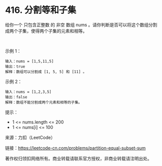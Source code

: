 # 416. 分割等和子集
给你一个 只包含正整数 的 非空 数组 nums 。请你判断是否可以将这个数组分割成两个子集，使得两个子集的元素和相等。

 

示例 1：
```
输入：nums = [1,5,11,5]
输出：true
解释：数组可以分割成 [1, 5, 5] 和 [11] 。
```
示例 2：
```
输入：nums = [1,2,3,5]
输出：false
解释：数组不能分割成两个元素和相等的子集。
```

提示：

- 1 <= nums.length <= 200
- 1 <= nums[i] <= 100

来源：力扣（LeetCode）

链接：https://leetcode-cn.com/problems/partition-equal-subset-sum

著作权归领扣网络所有。商业转载请联系官方授权，非商业转载请注明出处。